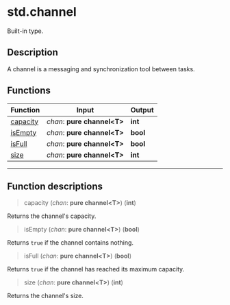 # std.channel

Built-in type.
## Description
A channel is a messaging and synchronization tool between tasks.
## Functions
|Function|Input|Output|
|-|-|-|
|[capacity](#func_0)|*chan*: **pure channel\<T>**|**int**|
|[isEmpty](#func_1)|*chan*: **pure channel\<T>**|**bool**|
|[isFull](#func_2)|*chan*: **pure channel\<T>**|**bool**|
|[size](#func_3)|*chan*: **pure channel\<T>**|**int**|


***
## Function descriptions

<a id="func_0"></a>
> capacity (*chan*: **pure channel\<T>**) (**int**)

Returns the channel's capacity.

<a id="func_1"></a>
> isEmpty (*chan*: **pure channel\<T>**) (**bool**)

Returns `true` if the channel contains nothing.

<a id="func_2"></a>
> isFull (*chan*: **pure channel\<T>**) (**bool**)

Returns `true` if the channel has reached its maximum capacity.

<a id="func_3"></a>
> size (*chan*: **pure channel\<T>**) (**int**)

Returns the channel's size.

